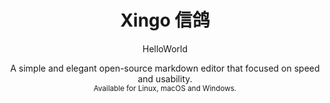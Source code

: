 <h1 align="center">Xingo 信鸽</h1>
</div>
<div align="center">
  <p align="Next generation markdown editor">HelloWorld</p>
  A simple and elegant open-source markdown editor that focused on speed and usability.<br>
  <sub>Available for Linux, macOS and Windows.</sub>
</div>
